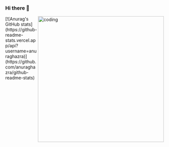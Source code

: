### Hi there 👋

<img align="right" alt="coding" width="400" src="https://github.com/aayushgithub1/aayushgithub1/assets/100990694/7b3b20a6-027c-491a-96e9-db47d8d452e8">
[![Anurag's GitHub stats](https://github-readme-stats.vercel.app/api?username=anuraghazra)](https://github.com/anuraghazra/github-readme-stats)
<!--
**aayushgithub1/aayushgithub1** is a ✨ _special_ ✨ repository because its `README.md` (this file) appears on your GitHub profile.

Here are some ideas to get you started:

- 🔭 I’m currently working on ...
- 🌱 I’m currently learning ...
- 👯 I’m looking to collaborate on ...
- 🤔 I’m looking for help with ...
- 💬 Ask me about ...
- 📫 How to reach me: ...
- 😄 Pronouns: ...
- ⚡ Fun fact: ...
-->
